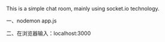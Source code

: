 This is a simple chat room, mainly using socket.io technology.

一、nodemon app.js


二、在浏览器输入：localhost:3000